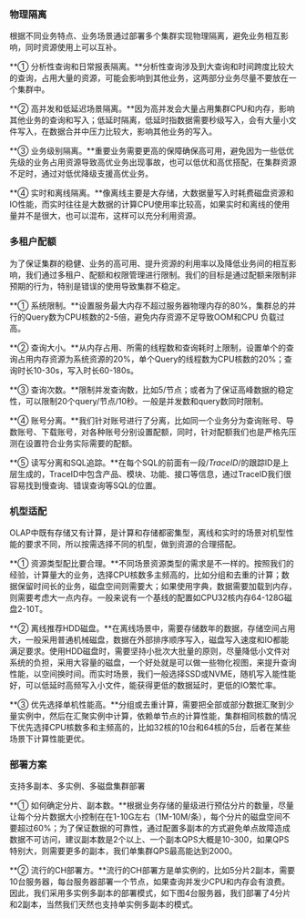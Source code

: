 ### 物理隔离

根据不同业务特点、业务场景通过部署多个集群实现物理隔离，避免业务相互影响，同时资源使用上可以互补。

**① 分析性查询和日常报表隔离。**分析性查询涉及到大查询和时间跨度比较大的查询，占用大量的资源，可能会影响到其他业务，这两部分业务尽量不要放在一个集群中。

**② 高并发和低延迟场景隔离。**因为高并发会大量占用集群CPU和内存，影响其他业务的查询和写入；低延时隔离，低延时指数据需要秒级写入，会有大量小文件写入，在数据合并中压力比较大，影响其他业务的写入。

**③ 业务级别隔离。**重要业务需要更高的保障确保高可用，避免因为一些低优先级的业务占用资源导致高优业务出现事故，也可以低优和高优搭配，在集群资源不足时，通过对低优降级支援高优业务。

**④ 实时和离线隔离。**像离线主要是大存储，大数据量写入时耗费磁盘资源和IO性能，而实时往往是大数据的计算CPU使用率比较高，如果实时和离线的使用量并不是很大，也可以混布，这样可以充分利用资源。



### **多租户配额**

为了保证集群的稳健、业务的高可用、提升资源的利用率以及降低业务间的相互影响，我们通过多租户、配额和权限管理进行限制。我们的目标是通过配额来限制非预期的行为，特别是错误的使用导致集群不稳定。

**① 系统限制。**设置服务最大内存不超过服务器物理内存的80%，集群总的并行的Query数为CPU核数的2-5倍，避免内存资源不足导致OOM和CPU 负载过高。

**② 查询大小。**从内存占用、所需的线程数和查询耗时上限制，设置单个的查询占用内存资源为系统资源的20%，单个Query的线程数为CPU核数的20%；查询时长10-30s，写入时长60-180s。

**③ 查询次数。**限制并发查询数，比如5/节点；或者为了保证高峰数据的稳定性，可以限制20个query/节点/10秒。一般是并发数和query数同时限制。

**④ 账号分离。**我们针对账号进行了分离，比如同一个业务分为查询账号、导数账号、下载账号，对各种账号分别设置配额，同时，针对配额我们也是严格先压测在设置符合业务实际需要的配额。

**⑤ 读写分离和SQL追踪。**在每个SQL的前面有一段/*TraceID*/的跟踪ID是上层生成的，TraceID中包含产品、模块、功能、接口等信息，通过TraceID我们很容易找到慢查询、错误查询等SQL的位置。



### **机型适配**

OLAP中既有存储又有计算，是计算和存储都密集型，离线和实时的场景对机型性能的要求不同，所以按需选择不同的机型，做到资源的合理搭配。

**① 资源类型配比要合理。**不同场景资源类型的需求是不一样的。按照我们的经验，计算量大的业务，选择CPU核数多主频高的，比如分组和去重的计算；数据保留时间长的业务，磁盘空间则需要大；如果使用字典，数据需要加载到内存，则需要考虑大一点内存。一般来说有一个基线的配置如CPU32核内存64-128G磁盘2-10T。

**② 离线推荐HDD磁盘。**在离线场景中，需要存储数年的数据，存储空间占用大，一般采用普通机械磁盘，数据在外部排序顺序写入，磁盘写入速度和IO都能满足要求。使用HDD磁盘时，需要坚持小批次大批量的原则，尽量降低小文件对系统的负担，采用大容量的磁盘，一个好处就是可以做一些物化视图，来提升查询性能，以空间换时间。而实时场景，我们一般选择SSD或NVME，随机写入能性能好，可以低延时高频写入小文件，能获得更低的数据延时，更低的IO繁忙率。

**③ 优先选择单机性能高。**分组或去重计算，需要把全部或部分数据汇聚到少量实例中，然后在汇聚实例中计算，依赖单节点的计算性能，集群相同核数的情况下优先选择CPU核数多和主频高的，比如32核的10台和64核的5台，后者在某些场景下计算性能更优。



### **部署方案**

支持多副本、多实例、多磁盘集群部署

**① 如何确定分片、副本数。**根据业务存储的量级进行预估分片的数量，尽量让每个分片数据大小控制在在1-10G左右（1M-10M/条），每个分片的磁盘空间不要超过60%；为了保证数据的可靠性，通过配置多副本的方式避免单点故障造成数据不可访问，建议副本数是2个以上、一个副本QPS大概是10-300，如果QPS特别大，则需要更多的副本，我们单集群QPS最高能达到2000。

**② 流行的CH部署方。**流行的CH部署方是单实例的，比如5分片2副本，需要10台服务器，每台服务器部署一个节点，如果查询并发少CPU和内存会有浪费。因此，我们采用多实例多副本的部署模式，如下图4台服务器，我们部署了4分片和2副本，当然我们天然也支持单实例多副本的模式。